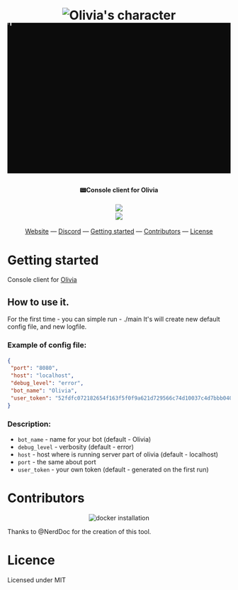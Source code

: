 <h1 align="center">
  <br>
  <img src="https://olivia-ai.org/img/icons/olivia-with-text.png" alt="Olivia's character" width="300">
  <img src="./olivia-cc.svg">
  <br>
</h1>

<h4 align="center">📟Console client for Olivia</h4>

<p align="center">
  <a href="https://goreportcard.com/report/github.com/olivia-ai/olivia-console"><img src="https://goreportcard.com/badge/github.com/olivia-ai/olivia-console"></a>
  <br>
  <img src="https://github.com/olivia-ai/olivia/workflows/Format%20checker/badge.svg">
</p>

<p align="center">
  <a href="https://olivia-ai.org">Website</a> —
  <a href="https://discord.gg/wXDwTdy">Discord</a> —
  <a href="#getting-started">Getting started</a> —
  <a href="#contributors">Contributors</a> —
  <a href="#license">License</a>
</p>

# Getting started
Console client for [Olivia](https://github.com/olivia-ai/olivia)

## How to use it.
For the first time - you can simple run - ./main
It's will create new default config file, and new logfile.

### Example of config file:
```json
{
 "port": "8080",
 "host": "localhost",
 "debug_level": "error",
 "bot_name": "Olivia",
 "user_token": "52fdfc072182654f163f5f0f9a621d729566c74d10037c4d7bbb0407d1e2c64981855ad8681d0d86d1e91e00167939cb6694"
}
```

### Description:
* `bot_name` - name for your bot (default - Olivia)
* `debug_level` - verbosity (default - error)
* `host` - host where is running server part of olivia (default - localhost)
* `port` - the same about port
* `user_token` - your own token (default - generated on the first run)


# Contributors

<p align="center">
  <img alt="docker installation" height="85" src="https://i.imgur.com/6xr2zdp.png">
</p>

Thanks to @NerdDoc for the creation of this tool.

# Licence
Licensed under MIT